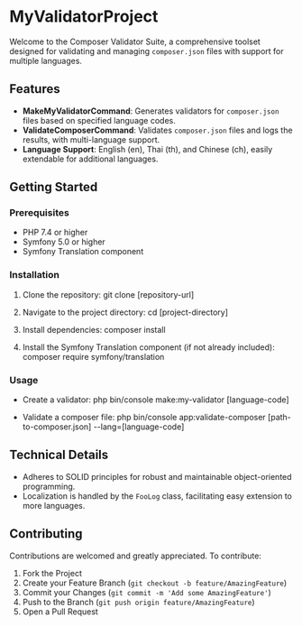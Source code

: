 # MyValidatorProject

Welcome to the Composer Validator Suite, a comprehensive toolset designed for validating and managing `composer.json` files with support for multiple languages.

## Features

- **MakeMyValidatorCommand**: Generates validators for `composer.json` files based on specified language codes.
- **ValidateComposerCommand**: Validates `composer.json` files and logs the results, with multi-language support.
- **Language Support**: English (en), Thai (th), and Chinese (ch), easily extendable for additional languages.

## Getting Started

### Prerequisites

- PHP 7.4 or higher
- Symfony 5.0 or higher
- Symfony Translation component

### Installation

1. Clone the repository:
git clone [repository-url]

2. Navigate to the project directory:
cd [project-directory]

3. Install dependencies:
composer install

4. Install the Symfony Translation component (if not already included):
composer require symfony/translation

### Usage

- Create a validator:
php bin/console make:my-validator [language-code]

- Validate a composer file:
php bin/console app:validate-composer [path-to-composer.json] --lang=[language-code]

## Technical Details

- Adheres to SOLID principles for robust and maintainable object-oriented programming.
- Localization is handled by the `FooLog` class, facilitating easy extension to more languages.

## Contributing

Contributions are welcomed and greatly appreciated. To contribute:

1. Fork the Project
2. Create your Feature Branch (`git checkout -b feature/AmazingFeature`)
3. Commit your Changes (`git commit -m 'Add some AmazingFeature'`)
4. Push to the Branch (`git push origin feature/AmazingFeature`)
5. Open a Pull Request
